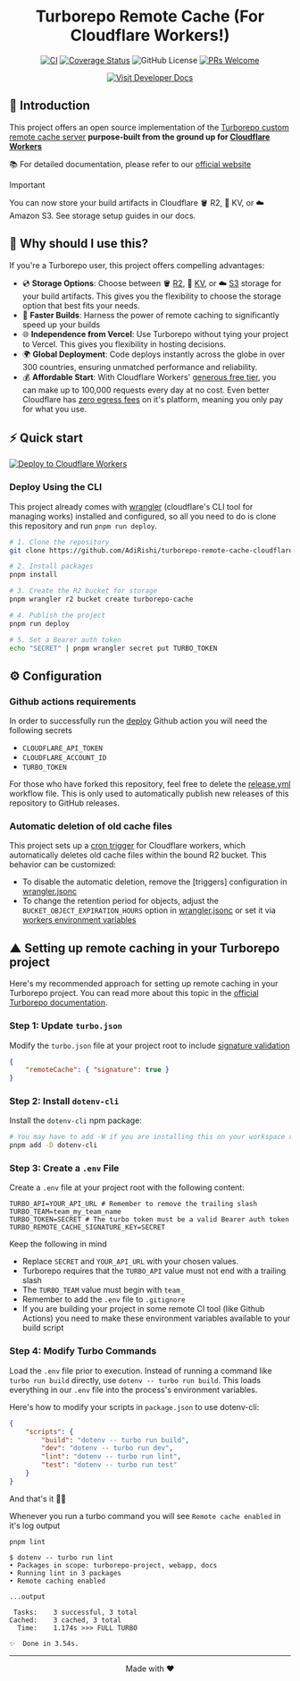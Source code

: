 <div align="center">

# Turborepo Remote Cache (For Cloudflare Workers!)

</div>

<div align="center">

[![CI](https://github.com/AdiRishi/turborepo-remote-cache-cloudflare/actions/workflows/ci.yml/badge.svg)](https://github.com/AdiRishi/turborepo-remote-cache-cloudflare/actions/workflows/ci.yml) [![Coverage Status](https://coveralls.io/repos/github/AdiRishi/turborepo-remote-cache-cloudflare/badge.svg)](https://coveralls.io/github/AdiRishi/turborepo-remote-cache-cloudflare) ![GitHub License](https://img.shields.io/github/license/AdiRishi/turborepo-remote-cache-cloudflare) [![PRs Welcome](https://img.shields.io/badge/PRs-welcome-brightgreen.svg)](.github/CONTRIBUTING.md)

<a href="https://adirishi.github.io/turborepo-remote-cache-cloudflare" target="_blank">
  <img src="https://img.shields.io/badge/Visit-Developer%20Docs-%230572BE?style=for-the-badge&logo=readthedocs&logoColor=white" alt="Visit Developer Docs">
</a>

</div>

## 🚀 Introduction

This project offers an open source implementation of the [Turborepo custom remote cache server](https://turbo.build/repo/docs/core-concepts/remote-caching) **purpose-built from the ground up for [Cloudflare Workers](https://developers.cloudflare.com/workers/)**

📚 For detailed documentation, please refer to our [official website](https://adirishi.github.io/turborepo-remote-cache-cloudflare)

> [!IMPORTANT]
> You can now store your build artifacts in Cloudflare 🪣 R2, 🔑 KV, or ☁️ Amazon S3. See storage setup guides in our docs.

## 🤔 Why should I use this?

If you're a Turborepo user, this project offers compelling advantages:

- 💿 **Storage Options**: Choose between 🪣 [R2](https://adirishi.github.io/turborepo-remote-cache-cloudflare/configuration/r2-storage), 🔑 [KV](https://adirishi.github.io/turborepo-remote-cache-cloudflare/configuration/kv-storage), or ☁️ [S3](https://adirishi.github.io/turborepo-remote-cache-cloudflare/configuration/s3-storage) storage for your build artifacts. This gives you the flexibility to choose the storage option that best fits your needs.
- 🚀 **Faster Builds**: Harness the power of remote caching to significantly speed up your builds
- 🌐 **Independence from Vercel**: Use Turborepo without tying your project to Vercel. This gives you flexibility in hosting decisions.
- 🌍 **Global Deployment**: Code deploys instantly across the globe in over 300 countries, ensuring unmatched performance and reliability.
- 💰 **Affordable Start**: With Cloudflare Workers' [generous free tier](https://developers.cloudflare.com/workers/platform/pricing), you can make up to 100,000 requests every day at no cost. Even better Cloudflare has [zero egress fees](https://www.cloudflare.com/en-au/learning/cloud/what-are-data-egress-fees/) on it's platform, meaning you only pay for what you use.

## ⚡️ Quick start

[![Deploy to Cloudflare Workers](https://deploy.workers.cloudflare.com/button)](https://deploy.workers.cloudflare.com/?url=https://github.com/AdiRishi/turborepo-remote-cache-cloudflare)

### Deploy Using the CLI

This project already comes with [wrangler](https://developers.cloudflare.com/workers/wrangler/) (cloudflare's CLI tool for managing works) installed and configured, so all you need to do is clone this repository and run `pnpm run deploy`.

```sh
# 1. Clone the repository
git clone https://github.com/AdiRishi/turborepo-remote-cache-cloudflare.git

# 2. Install packages
pnpm install

# 3. Create the R2 bucket for storage
pnpm wrangler r2 bucket create turborepo-cache

# 4. Publish the project
pnpm run deploy

# 5. Set a Bearer auth token
echo "SECRET" | pnpm wrangler secret put TURBO_TOKEN
```

## ⚙️ Configuration

### Github actions requirements

In order to successfully run the [deploy](.github/workflows//deploy.yml) Github action you will need the following secrets

- `CLOUDFLARE_API_TOKEN`
- `CLOUDFLARE_ACCOUNT_ID`
- `TURBO_TOKEN`

For those who have forked this repository, feel free to delete the [release.yml](https://github.com/AdiRishi/turborepo-remote-cache-cloudflare/blob/master/.github/workflows/release.yml) workflow file. This is only used to automatically publish new releases of this repository to GitHub releases.

### Automatic deletion of old cache files

This project sets up a [cron trigger](https://developers.cloudflare.com/workers/platform/triggers/cron-triggers/) for Cloudflare workers, which automatically deletes old cache files within the bound R2 bucket. This behavior can be customized:

- To disable the automatic deletion, remove the [triggers] configuration in [wrangler.jsonc](./wrangler.jsonc)
- To change the retention period for objects, adjust the `BUCKET_OBJECT_EXPIRATION_HOURS` option in [wrangler.jsonc](./wrangler.jsonc) or set it via [workers environment variables](https://developers.cloudflare.com/workers/platform/environment-variables/)

## ▲ Setting up remote caching in your Turborepo project

Here's my recommended approach for setting up remote caching in your Turborepo project. You can read more about this topic in the [official Turborepo documentation](https://turbo.build/repo/docs/core-concepts/remote-caching).

### Step 1: Update `turbo.json`

Modify the `turbo.json` file at your project root to include [signature validation](https://turbo.build/repo/docs/core-concepts/remote-caching#artifact-integrity-and-authenticity-verification)

```json
{
    "remoteCache": { "signature": true }
}
```

### Step 2: Install `dotenv-cli`

Install the `dotenv-cli` npm package:

```sh
# You may have to add -W if you are installing this on your workspace root
pnpm add -D dotenv-cli
```

### Step 3: Create a `.env` File

Create a `.env` file at your project root with the following content:

```dotenv
TURBO_API=YOUR_API_URL # Remember to remove the trailing slash
TURBO_TEAM=team_my_team_name
TURBO_TOKEN=SECRET # The turbo token must be a valid Bearer auth token
TURBO_REMOTE_CACHE_SIGNATURE_KEY=SECRET
```

Keep the following in mind

- Replace `SECRET` and `YOUR_API_URL` with your chosen values.
- Turborepo requires that the `TURBO_API` value must not end with a trailing slash
- The `TURBO_TEAM` value must begin with `team_`
- Remember to add the `.env` file to `.gitignore`
- If you are building your project in some remote CI tool (like Github Actions) you need to make these environment variables available to your build script

### Step 4: Modify Turbo Commands

Load the `.env` file prior to execution. Instead of running a command like `turbo run build` directly, use `dotenv -- turbo run build`. This loads everything in our `.env` file into the process's environment variables.

Here's how to modify your scripts in `package.json` to use dotenv-cli:

```json
{
    "scripts": {
        "build": "dotenv -- turbo run build",
        "dev": "dotenv -- turbo run dev",
        "lint": "dotenv -- turbo run lint",
        "test": "dotenv -- turbo run test"
    }
}
```

And that's it 🎉🎉

Whenever you run a turbo command you will see `Remote cache enabled` in it's log output

```
pnpm lint

$ dotenv -- turbo run lint
• Packages in scope: turborepo-project, webapp, docs
• Running lint in 3 packages
• Remote caching enabled

...output

 Tasks:    3 successful, 3 total
Cached:    3 cached, 3 total
  Time:    1.174s >>> FULL TURBO

✨  Done in 3.54s.
```

---

<div align="center">

Made with ❤️

</div>
